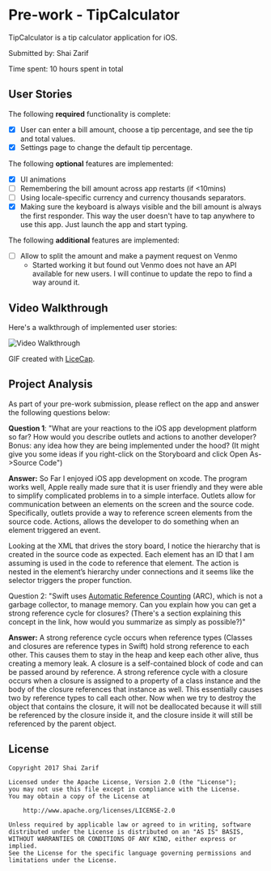 # Pre-work - TipCalculator

TipCalculator is a tip calculator application for iOS.

Submitted by: Shai Zarif

Time spent: 10 hours spent in total

## User Stories

The following **required** functionality is complete:

* [X] User can enter a bill amount, choose a tip percentage, and see the tip and total values.
* [X] Settings page to change the default tip percentage.

The following **optional** features are implemented:
* [X] UI animations
* [ ] Remembering the bill amount across app restarts (if <10mins)
* [ ] Using locale-specific currency and currency thousands separators.
* [X] Making sure the keyboard is always visible and the bill amount is always the first responder. This way the user doesn't have to tap anywhere to use this app. Just launch the app and start typing.

The following **additional** features are implemented:

- [ ] Allow to split the amount and make a payment request on Venmo
    - Started working it but found out Venmo does not have an API available for new users. I will continue to update the repo to find a way around it.

## Video Walkthrough 

Here's a walkthrough of implemented user stories:

<img src='http://i.imgur.com/5GenO5N.gif' title='Video Walkthrough' width='' alt='Video Walkthrough' />

GIF created with [LiceCap](http://www.cockos.com/licecap/).

## Project Analysis

As part of your pre-work submission, please reflect on the app and answer the following questions below:

**Question 1**: "What are your reactions to the iOS app development platform so far? How would you describe outlets and actions to another developer? Bonus: any idea how they are being implemented under the hood? (It might give you some ideas if you right-click on the Storyboard and click Open As->Source Code")

**Answer:** 
So Far I enjoyed iOS app development on xcode. The program works well, Apple really made sure that it is user friendly and they were able to simplify complicated problems in to a simple interface. Outlets allow for communication between an elements on the screen and the source code. Specifically, outlets provide a way to reference screen elements from the source code. Actions, allows the developer to do something when an element triggered an event.  

Looking at the XML that drives the story board,  I notice the hierarchy that is created in the source code as expected.  Each element has an ID that I am assuming is used in the code to reference that element. The action is nested in the element’s hierarchy under connections and it seems like the selector triggers the proper function.



Question 2: "Swift uses [Automatic Reference Counting](https://developer.apple.com/library/content/documentation/Swift/Conceptual/Swift_Programming_Language/AutomaticReferenceCounting.html#//apple_ref/doc/uid/TP40014097-CH20-ID49) (ARC), which is not a garbage collector, to manage memory. Can you explain how you can get a strong reference cycle for closures? (There's a section explaining this concept in the link, how would you summarize as simply as possible?)"

**Answer:**
A strong reference cycle occurs when reference types (Classes and closures are reference types in Swift) hold strong reference to each other. This causes them to stay in the heap and keep each other alive, thus creating a memory leak. A closure is a self-contained block of code and can be passed around by reference. A strong reference cycle with a closure occurs when a closure is assigned to a property of a class instance and the body of the closure references that instance as well.  This essentially causes two by reference types to call each other. Now when we try to destroy the object that contains the closure,  it will not be deallocated because it will still be referenced by the closure inside it, and the closure inside it will still be referenced by the parent object. 


## License

    Copyright 2017 Shai Zarif

    Licensed under the Apache License, Version 2.0 (the "License");
    you may not use this file except in compliance with the License.
    You may obtain a copy of the License at

        http://www.apache.org/licenses/LICENSE-2.0

    Unless required by applicable law or agreed to in writing, software
    distributed under the License is distributed on an "AS IS" BASIS,
    WITHOUT WARRANTIES OR CONDITIONS OF ANY KIND, either express or implied.
    See the License for the specific language governing permissions and
    limitations under the License.
